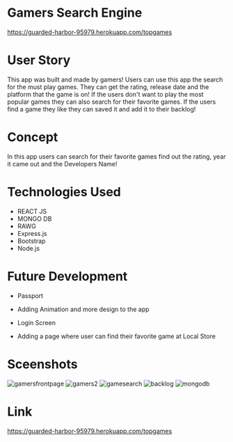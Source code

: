 # Gamers Search Engine
https://guarded-harbor-95979.herokuapp.com/topgames

# User Story

This app was built and made by gamers! Users can use this app the search for the must play games. They can get the rating, release date and the platform that the game is on! If the users don't want to play the most popular games they can also search for their favorite games. If the users find a game they like they can saved it and add it to their backlog! 

# Concept

In this app users can search for their favorite games find out the rating, year it came out and the Developers Name!

# Technologies Used

* REACT JS
* MONGO DB
* RAWG
* Express.js
* Bootstrap
* Node.js

# Future Development

* Passport

* Adding Animation and more design to the app

* Login Screen

* Adding a page where user can find their favorite game at
Local Store

# Sceenshots
![gamersfrontpage](https://user-images.githubusercontent.com/66528327/105433310-fd194c80-5c1e-11eb-9963-dcafd4c60648.PNG)
![gamers2](https://user-images.githubusercontent.com/66528327/105433312-fe4a7980-5c1e-11eb-88f1-9e99d36ab196.PNG)
![gamesearch](https://user-images.githubusercontent.com/66528327/105433315-00143d00-5c1f-11eb-9ae0-6d78b6a188d6.PNG)
![backlog](https://user-images.githubusercontent.com/66528327/105565811-5b613080-5cee-11eb-9742-8ea2951130e2.PNG)
![mongodb](https://user-images.githubusercontent.com/66528327/105433334-073b4b00-5c1f-11eb-88be-16fe9735f2c7.PNG)


# Link
https://guarded-harbor-95979.herokuapp.com/topgames
